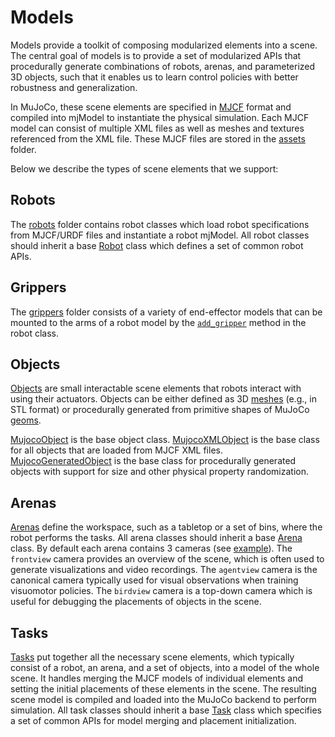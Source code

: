 Models
======

Models provide a toolkit of composing modularized elements into a scene. The central goal of models is to provide a set of modularized APIs that procedurally generate combinations of robots, arenas, and parameterized 3D objects, such that it enables us to learn control policies with better robustness and generalization.

In MuJoCo, these scene elements are specified in [MJCF](http://mujoco.org/book/modeling.html#Summary) format and compiled into mjModel to instantiate the physical simulation. Each MJCF model can consist of multiple XML files as well as meshes and textures referenced from the XML file. These MJCF files are stored in the [assets](assets) folder. 

Below we describe the types of scene elements that we support:

Robots
------
The [robots](robots) folder contains robot classes which load robot specifications from MJCF/URDF files and instantiate a robot mjModel. All robot classes should inherit a base [Robot](robots/robot_model.py) class which defines a set of common robot APIs.

Grippers
--------
The [grippers](grippers) folder consists of a variety of end-effector models that can be mounted to the arms of a robot model by the [`add_gripper`](robots/robot_model.py#L20) method in the robot class.

Objects
-------
[Objects](objects) are small interactable scene elements that robots interact with using their actuators. Objects can be either defined as 3D [meshes](http://mujoco.org/book/modeling.html#mesh) (e.g., in STL format) or procedurally generated from primitive shapes of MuJoCo [geoms](http://mujoco.org/book/modeling.html#geom).

[MujocoObject](objects/mujoco_object.py) is the base object class. [MujocoXMLObject](objects/mujoco_object.py) is the base class for all objects that are loaded from MJCF XML files. [MujocoGeneratedObject](objects/mujoco_object.py) is the base class for procedurally generated objects with support for size and other physical property randomization.

Arenas
------
[Arenas](arenas) define the workspace, such as a tabletop or a set of bins, where the robot performs the tasks. All arena classes should inherit a base [Arena](arenas/arena.py) class. By default each arena contains 3 cameras (see [example](assets/arenas/empty_arena.xml)). The `frontview` camera provides an overview of the scene, which is often used to generate visualizations and video recordings. The `agentview` camera is the canonical camera typically used for visual observations when training visuomotor policies. The `birdview` camera is a top-down camera which is useful for debugging the placements of objects in the scene.

Tasks
-----
[Tasks](tasks) put together all the necessary scene elements, which typically consist of a robot, an arena, and a set of objects, into a model of the whole scene. It handles merging the MJCF models of individual elements and setting the initial placements of these elements in the scene. The resulting scene model is compiled and loaded into the MuJoCo backend to perform simulation. All task classes should inherit a base [Task](tasks/task.py) class which specifies a set of common APIs for model merging and placement initialization.
